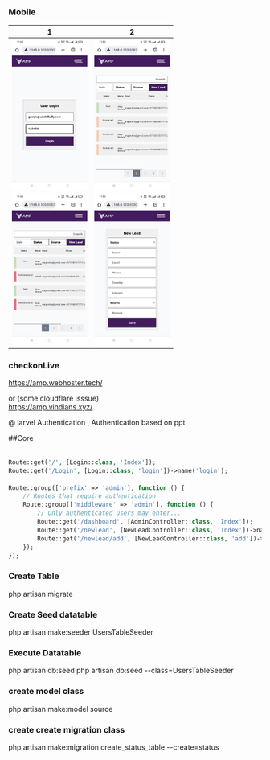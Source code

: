 
### Mobile
| 1                                                                           | 2                                                                           |
| --------------------------------------------------------------------------- | --------------------------------------------------------------------------- |
| <img src="public/images/IMG-20230302-WA0151.jpg" width="150" height="300"/> | <img src="public/images/IMG-20230302-WA0150.jpg" width="150" height="300"/> |
| <img src="public/images/IMG-20230302-WA0152.jpg" width="150" height="300"/> | <img src="public/images/IMG-20230302-WA0153.jpg" width="150" height="300"/> |

### checkonLive

https://amp.webhoster.tech/
<br/>

or (some cloudflare isssue)
<br/>
https://amp.vindians.xyz/

@ larvel Authentication ,
Authentication based on ppt

##Core

```php

Route::get('/', [Login::class, 'Index']);
Route::get('/Login', [Login::class, 'login'])->name('login');

Route::group(['prefix' => 'admin'], function () {
    // Routes that require authentication
    Route::group(['middleware' => 'admin'], function () {
        // Only authenticated users may enter...
        Route::get('/dashboard', [AdminController::class, 'Index']);
        Route::get('/newlead', [NewLeadController::class, 'Index'])->name('newlead');
        Route::get('/newlead/add', [NewLeadController::class, 'add'])->name('leadadd');
    });
});

```

### Create Table
php artisan migrate
### Create Seed datatable

php artisan make:seeder UsersTableSeeder

### Execute Datatable
php artisan db:seed
php artisan db:seed --class=UsersTableSeeder

### create model class
php artisan make:model source
### create create migration class
php artisan make:migration create_status_table --create=status


